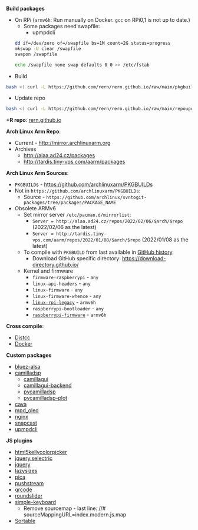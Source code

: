 **Build packages**
- On RPi (`armv6h`: Run manually on Docker. `gcc` on RPi0,1 is not up to date.)
	- Some packages need swapfile:
		- upmpdcli
	```sh
	dd if=/dev/zero of=/swapfile bs=1M count=2G status=progress
	mkswap -U clear /swapfile
	swapon /swapfile
	
	echo /swapfile none swap defaults 0 0 >> /etc/fstab
	```
- Build
```sh
bash <( curl -L https://github.com/rern/rern.github.io/raw/main/pkgbuild.sh )
```
- Update repo
```sh
bash <( curl -L https://github.com/rern/rern.github.io/raw/main/repoupdate.sh )
```

**+R repo**: [rern.github.io](https://rern.github.io)

**Arch Linux Arm Repo**:
- Current - http://mirror.archlinuxarm.org
- Archives
	- http://alaa.ad24.cz/packages
	- http://tardis.tiny-vps.com/aarm/packages

**Arch Linux Arm Sources**:
- `PKGBUILD`s - https://github.com/archlinuxarm/PKGBUILDs
- Not in `https://github.com/archlinuxarm/PKGBUILDs`:
  - Source - `https://github.com/archlinux/svntogit-packages/tree/packages/PACKAGE_NAME`
- Obsolete ARMv6
	- Set mirror server `/etc/pacman.d/mirrorlist`:
		- `Server = http://alaa.ad24.cz/repos/2022/02/06/$arch/$repo` (2022/02/06 as the latest)
		- `Server = http://tardis.tiny-vps.com/aarm/repos/2022/01/08/$arch/$repo` (2022/01/08 as the latest)
	- To compile with `PKGBUILD` from last available in [GitHub history](https://github.com/archlinuxarm/PKGBUILDs/tree/5fb6d2b2e8292fb1df5c1d7a347493c9e2164810).
		- Download GitHub specific directory: https://download-directory.github.io/
	- Kernel and firmware
		- `firmware-raspberrypi` - `any`
		- `linux-api-headers` - `any`
		- `linux-firmware` - `any`
		- `linux-firmware-whence` - `any`
		- [`linux-rpi-legacy`](https://github.com/archlinuxarm/PKGBUILDs/tree/5fb6d2b2e8292fb1df5c1d7a347493c9e2164810/core/linux-rpi-legacy) - `armv6h`
		- `raspberrypi-bootloader` - `any`
		- [`raspberrypi-firmware`](https://github.com/archlinuxarm/PKGBUILDs/tree/5fb6d2b2e8292fb1df5c1d7a347493c9e2164810/alarm/raspberrypi-firmware) - `armv6h`

**Cross compile**:
- [Distcc](https://github.com/rern/rern.github.io/blob/main/cross-compile.md#distcc)
- [Docker](https://github.com/rern/rern.github.io/blob/main/cross-compile.md#docker)

**Custom packages**
- [bluez-alsa](https://github.com/Arkq/bluez-alsa/tags)
- [camilladsp](https://github.com/HEnquist/camilladsp)
	- [camillagui](https://github.com/HEnquist/camillagui)
	- [camillagui-backend](https://github.com/HEnquist/camillagui-backend)
	- [pycamilladsp](https://github.com/HEnquist/pycamilladsp)
	- [pycamilladsp-plot](https://github.com/HEnquist/pycamilladsp-plot)
- [cava](https://github.com/karlstav/cava)
- [mpd_oled](https://github.com/antiprism/mpd_oled/tags)
- [nginx](https://nginx.org/)
- [snapcast](https://github.com/badaix/snapcast)
- [upmpdcli](https://www.lesbonscomptes.com/upmpdcli/pages/downloads.html)

**JS plugins**
- [html5kellycolorpicker](https://github.com/NC22/HTML5-Color-Picker)
- [jquery.selectric](https://github.com/lcdsantos/jQuery-Selectric/tags)
- [jquery](https://jquery.com/)
- [lazysizes](https://github.com/aFarkas/lazysizes)
- [pica](https://github.com/nodeca/pica/tags)
- [pushstream](https://github.com/wandenberg/nginx-push-stream-module/blob/master/misc/js/pushstream.js)
- [qrcode](https://github.com/datalog/qrcode-svg)
- [roundslider](https://github.com/soundar24/roundSlider)
- [simple-keyboard](https://github.com/hodgef/simple-keyboard/blob/master/build/index.modern.js)
	- Remove sourcemap - last line: //# sourceMappingURL=index.modern.js.map
- [Sortable](https://github.com/SortableJS/Sortable)
